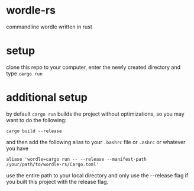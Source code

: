 # wordle-rs
commandline wordle written in rust
# setup
clone this repo to your computer, enter the newly created directory and type `cargo run`
# additional setup
by default `cargo run` builds the project without optimizations, so you may want to do the following:  
```
cargo build --release
```
and then add the following alias to your `.bashrc` file or `.zshrc` or whatever you have
```
aliase 'wordle=cargo run -- --release --manifest-path /your/path/to/wordle-rs/Cargo.toml'
```
use the entire path to your local directory and only use the --release flag if you built this project with the release flag.
